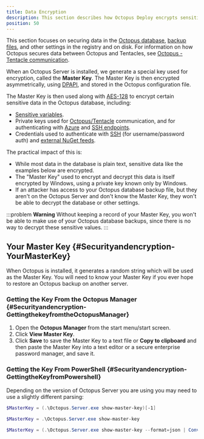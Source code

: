 ```yaml
---
title: Data Encryption
description: This section describes how Octopus Deploy encrypts sensitive data at rest.
position: 50
---
```


This section focuses on securing data in the [Octopus database](/docs/administration/data/octopus-database/index.md), [backup files](/docs/administration/data/backup-and-restore.md), and other settings in the registry and on disk. For information on how Octopus secures data between Octopus and Tentacles, see [Octopus - Tentacle communication](/docs/administration/security/octopus-tentacle-communication/index.md).

When an Octopus Server is installed, we generate a special key used for encryption, called the **Master Key**. The Master Key is then encrypted asymmetrically, using [DPAPI](http://msdn.microsoft.com/en-us/library/ms995355.aspx), and stored in the Octopus configuration file.

The Master Key is then used along with [AES-128](http://en.wikipedia.org/wiki/Advanced_Encryption_Standard) to encrypt certain sensitive data in the Octopus database, including:

- [Sensitive variables](/docs/projects/variables/sensitive-variables.md).
- Private keys used for [Octopus/Tentacle](/docs/administration/security/octopus-tentacle-communication/index.md) communication, and for authenticating with [Azure](/docs/infrastructure/deployment-targets/azure/index.md) and [SSH endpoints](/docs/infrastructure/deployment-targets/linux/index.md).
- Credentials used to authenticate with [SSH](/docs/infrastructure/deployment-targets/linux/ssh-key-pair.md) (for username/password auth) and [external NuGet feeds](/docs/packaging-applications/package-repositories/index.md).

The practical impact of this is:

- While most data in the database is plain text, sensitive data like the examples below are encrypted.
- The "Master Key" used to encrypt and decrypt this data is itself encrypted by Windows, using a private key known only by Windows.
- If an attacker has access to your Octopus database backup file, but they aren't on the Octopus Server and don't know the Master Key, they won't be able to decrypt the database or other settings.

:::problem
**Warning**
Without keeping a record of your Master Key, you won't be able to make use of your Octopus database backups, since there is no way to decrypt these sensitive values.
:::

## Your Master Key {#Securityandencryption-YourMasterKey}

When Octopus is installed, it generates a random string which will be used as the Master Key. You will need to know your Master Key if you ever hope to restore an Octopus backup on another server.

### Getting the Key From the Octopus Manager {#Securityandencryption-GettingthekeyfromtheOctopusManager}

1. Open the **Octopus Manager** from the start menu/start screen.
2. Click **View Master Key**.
3. Click **Save** to save the Master Key to a text file or **Copy to clipboard** and then paste the Master Key into a text editor or a secure enterprise password manager, and save it.

### Getting the Key From PowerShell {#Securityandencryption-GettingtheKeyfromPowershell}

Depending on the version of Octopus Server you are using you may need to use a slightly different parsing:

```powershell Octopus prior to 3.15 stripping extra whitespace
$MasterKey = (.\Octopus.Server.exe show-master-key)[-1]
```

```powershell Octopus 3.15+ using text
$MasterKey = .\Octopus.Server.exe show-master-key
```

```powershell Octopus 3.15+ using JSON (if you're in the mood)
$MasterKey = (.\Octopus.Server.exe show-master-key --format=json | ConvertFrom-Json).MasterKey
```
